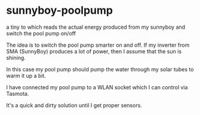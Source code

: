 # sunnyboy-poolpump
a tiny to which reads the actual energy produced from my sunnyboy and switch the pool pump on/off

The idea is to switch the pool pump smarter on and off.
If my inverter from SMA (SunnyBoy) produces a lot of power, then I assume that the sun is shining.

In this case my pool pump should pump the water through my solar tubes to warm it up a bit.

I have connected my pool pump to a WLAN socket which I can control via Tasmota.

It's a quick and dirty solution until I get proper sensors.
